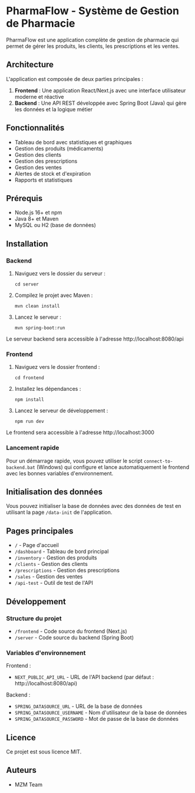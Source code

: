 # PharmaFlow - Système de Gestion de Pharmacie

PharmaFlow est une application complète de gestion de pharmacie qui permet de gérer les produits, les clients, les prescriptions et les ventes.

## Architecture

L'application est composée de deux parties principales :

1. **Frontend** : Une application React/Next.js avec une interface utilisateur moderne et réactive
2. **Backend** : Une API REST développée avec Spring Boot (Java) qui gère les données et la logique métier

## Fonctionnalités

- Tableau de bord avec statistiques et graphiques
- Gestion des produits (médicaments)
- Gestion des clients
- Gestion des prescriptions
- Gestion des ventes
- Alertes de stock et d'expiration
- Rapports et statistiques

## Prérequis

- Node.js 16+ et npm
- Java 8+ et Maven
- MySQL ou H2 (base de données)

## Installation

### Backend

1. Naviguez vers le dossier du serveur :
   ```
   cd server
   ```

2. Compilez le projet avec Maven :
   ```
   mvn clean install
   ```

3. Lancez le serveur :
   ```
   mvn spring-boot:run
   ```

Le serveur backend sera accessible à l'adresse http://localhost:8080/api

### Frontend

1. Naviguez vers le dossier frontend :
   ```
   cd frontend
   ```

2. Installez les dépendances :
   ```
   npm install
   ```

3. Lancez le serveur de développement :
   ```
   npm run dev
   ```

Le frontend sera accessible à l'adresse http://localhost:3000

### Lancement rapide

Pour un démarrage rapide, vous pouvez utiliser le script `connect-to-backend.bat` (Windows) qui configure et lance automatiquement le frontend avec les bonnes variables d'environnement.

## Initialisation des données

Vous pouvez initialiser la base de données avec des données de test en utilisant la page `/data-init` de l'application.

## Pages principales

- `/` - Page d'accueil
- `/dashboard` - Tableau de bord principal
- `/inventory` - Gestion des produits
- `/clients` - Gestion des clients
- `/prescriptions` - Gestion des prescriptions
- `/sales` - Gestion des ventes
- `/api-test` - Outil de test de l'API

## Développement

### Structure du projet

- `/frontend` - Code source du frontend (Next.js)
- `/server` - Code source du backend (Spring Boot)

### Variables d'environnement

Frontend :
- `NEXT_PUBLIC_API_URL` - URL de l'API backend (par défaut : http://localhost:8080/api)

Backend :
- `SPRING_DATASOURCE_URL` - URL de la base de données
- `SPRING_DATASOURCE_USERNAME` - Nom d'utilisateur de la base de données
- `SPRING_DATASOURCE_PASSWORD` - Mot de passe de la base de données

## Licence

Ce projet est sous licence MIT.

## Auteurs

- MZM Team 